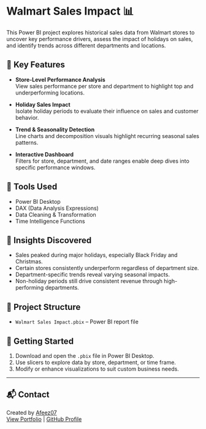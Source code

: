 # Walmart Sales Impact 📊

This Power BI project explores historical sales data from Walmart stores to uncover key performance drivers, assess the impact of holidays on sales, and identify trends across different departments and locations.

## 🧩 Key Features

- **Store-Level Performance Analysis**  
  View sales performance per store and department to highlight top and underperforming locations.

- **Holiday Sales Impact**  
  Isolate holiday periods to evaluate their influence on sales and customer behavior.

- **Trend & Seasonality Detection**  
  Line charts and decomposition visuals highlight recurring seasonal sales patterns.

- **Interactive Dashboard**  
  Filters for store, department, and date ranges enable deep dives into specific performance windows.

## 📌 Tools Used

- Power BI Desktop
- DAX (Data Analysis Expressions)
- Data Cleaning & Transformation
- Time Intelligence Functions

## 🧠 Insights Discovered

- Sales peaked during major holidays, especially Black Friday and Christmas.
- Certain stores consistently underperform regardless of department size.
- Department-specific trends reveal varying seasonal impacts.
- Non-holiday periods still drive consistent revenue through high-performing departments.

## 📂 Project Structure

- `Walmart Sales Impact.pbix` – Power BI report file

## 🚀 Getting Started

1. Download and open the `.pbix` file in Power BI Desktop.
2. Use slicers to explore data by store, department, or time frame.
3. Modify or enhance visualizations to suit custom business needs.


---

## 📬 Contact

Created by [Afeez07](https://afeez07.github.io/)  
[View Portfolio](https://afeez07.github.io) | [GitHub Profile](https://github.com/afeez07)
